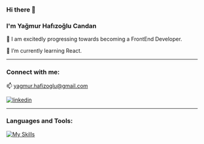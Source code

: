 ### Hi there 👋


### I'm Yağmur Hafızoğlu Candan

👀 I am excitedly progressing towards becoming a FrontEnd Developer.

🌱 I’m currently learning React. 

**********

### Connect with me:
📫 yagmur.hafizoglu@gmail.com

[![linkedin](https://img.shields.io/badge/Linkedin-000000?style=for-the-badge&logo=Linkedin&logoColor=white)](https://www.linkedin.com/in/yağmurhafızoğlu/)

********

### Languages and Tools:

[![My Skills](https://skills.thijs.gg/icons?i=html,css,bootstrap,js,react,sass,jquery,nodejs,ts,vscode)](https://skills.thijs.gg)

    
